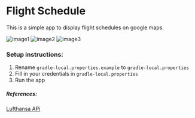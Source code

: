 # Flight Schedule
This is a simple app to display flight schedules on google maps.

![image1](images/image1.jpg)
![image2](images/image2.jpg)
![image3](images/image3.jpg)

### Setup instructions:
1. Rename `gradle-local.properties.example` to `gradle-local.properties`
2. Fill in your credentials in `gradle-local.properties`
3. Run the app

##### References:
[Lufthansa APi](https://developer.lufthansa.com/page)